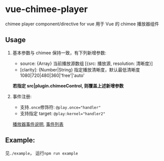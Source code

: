# vue-chimee-player

chimee player component/directive for vue
用于 Vue 的 chimee 播放器组件

## Usage

1. 基本参数与 chimee 保持一致，有下列新增参数:

   - source: {Array} 当前播放源数组 [{src: 播放源, resolution: 清晰度}]
   - [clarity]: {Number|String} 指定播放清晰度，默认最低清晰度 1080|720|480|360|'free'|'auto'

   **若指定 src|plugin.chimeeControl, 则覆盖上述新增参数**

2. 事件注册:

   - 支持`.once`修饰符: `@play.once="handler"`
   - 支持指定 target: `@play:kernel="handler2"`

   [播放器事件说明](http://chimee.org/docs/chimee_api.html#%E4%BA%8B%E4%BB%B6%E7%9B%91%E5%90%AC%E7%9B%B8%E5%85%B3%E6%96%B9%E6%B3%95),
   [事件列表](https://github.com/Chimeejs/chimee/blob/master/src/helper/const.js)

## Example:

见`./example`，
运行`npm run example`
